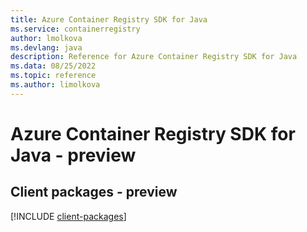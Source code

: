 ```yaml
---
title: Azure Container Registry SDK for Java
ms.service: containerregistry
author: lmolkova
ms.devlang: java
description: Reference for Azure Container Registry SDK for Java
ms.data: 08/25/2022
ms.topic: reference
ms.author: limolkova
---
```

# Azure Container Registry SDK for Java - preview

## Client packages - preview
[!INCLUDE [client-packages](container-registry-client-index.md)]